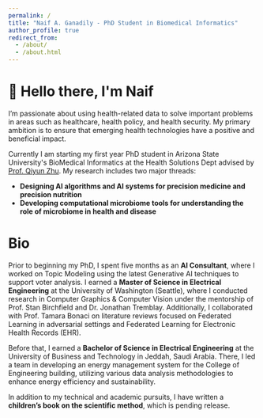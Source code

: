```yaml
---
permalink: /
title: "Naif A. Ganadily - PhD Student in Biomedical Informatics"
author_profile: true
redirect_from: 
  - /about/
  - /about.html
---
```


👋 Hello there, I'm Naif
======
I’m passionate about using health-related data to solve important problems in areas such as healthcare, health policy, and health security. My primary ambition is to ensure that emerging health technologies have a positive and beneficial impact.

Currently I am starting my first year PhD student in Arizona State University's BioMedical Informatics at the Health Solutions Dept advised by [Prof. Qiyun Zhu](https://search.asu.edu/profile/3737104).
My research includes two major threads:

- **Designing AI algorithms and AI systems for precision medicine and precision nutrition**
- **Developing computational microbiome tools for understanding the role of microbiome in health and disease**



Bio
======
Prior to beginning my PhD, I spent five months as an **AI Consultant**, where I worked on Topic Modeling using the latest Generative AI techniques to support voter analysis. I earned a **Master of Science in Electrical Engineering** at the University of Washington (Seattle), where I conducted research in Computer Graphics & Computer Vision under the mentorship of Prof. Stan Birchfield and Dr. Jonathan Tremblay. Additionally, I collaborated with Prof. Tamara Bonaci on literature reviews focused on Federated Learning in adversarial settings and Federated Learning for Electronic Health Records (EHR).

Before that, I earned a **Bachelor of Science in Electrical Engineering** at the University of Business and Technology in Jeddah, Saudi Arabia. There, I led a team in developing an energy management system for the College of Engineering building, utilizing various data analysis methodologies to enhance energy efficiency and sustainability.

In addition to my technical and academic pursuits, I have written a **children’s book on the scientific method**, which is pending release.
